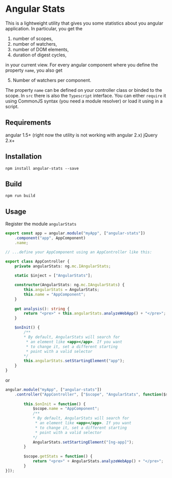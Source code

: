 Angular Stats
=========

This is a lightweight utility that gives you some statistics about you angular application. In particular, you get the 

1. number of scopes,
2. number of watchers,
3. number of DOM elements,
4. duration of digest cycles,

in your current view. For every angular component where you define the property ``name``, you also get 

5. Number of watchers per component.

The property ``name`` can be defined on your controller class or binded to the scope. In ``src`` there is also the ``Typescript`` interface.
You can either ``require`` it using CommonJS syntax (you need a module resolver) or load it using in a script. 

## Requirements

angular 1.5+ (right now the utility is not working with angular 2.x)
jQuery 2.x+

## Installation

``npm install angular-stats --save``

## Build

``npm run build``

## Usage

Register the module ``angularStats``

```typescript
export const app = angular.module("myApp", ["angular-stats"])
    .component("app", AppComponent)
    .name;

// ...define your AppComponent using an AppController like this: 

export class AppController {
	private angularStats: ng.mc.IAngularStats;
	
	static $inject = ["AngularStats"];

	constructor(AngularStats: ng.mc.IAngularStats) {
	    this.angularStats = AngularStats;
		this.name = "AppComponent";
	}
	
	get analysis(): string {
		return "<pre>" + this.angularStats.analyzeWebApp() + "</pre>";
    }

	$onInit() {
	    /**
	    * By default, AngularStats will search for
	     * an element like <app></app>. If you want 
	     * to change it, set a different starting
	     * point with a valid selector
        */
	    this.angularStats.setStartingElement("app");
	}
}
``` 
or 
```javascript
angular.module("myApp", ["angular-stats"])
    .controller("AppController", ["$scope", "AngularStats", function($scope, AngularStats) {
        
        this.$onInit = function() {
            $scope.name = "AppComponent";
            /**
            * By default, AngularStats will search for
             * an element like <app></app>. If you want 
             * to change it, set a different starting
             * point with a valid selector
            */
            AngularStats.setStartingElement("[ng-app]");
        }
        
        $scope.getStats = function() {
            return "<pre>" + AngularStats.analyzeWebApp() + "</pre>";
        }
}]);
``` 